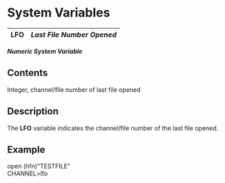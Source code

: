 # System Variables

**LFO** |  **_Last File Number Opened_**  
---|---  
  
**_Numeric System Variable_**

##  Contents

Integer, channel/file number of last file opened

##  Description

The **LFO** variable indicates the channel/file number of the last file opened.

##  Example

open (hfn)"TESTFILE"  
CHANNEL=lfo
